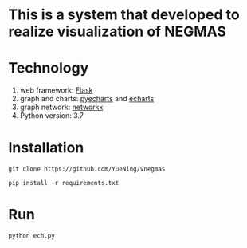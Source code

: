 # This is a system that developed to realize visualization of NEGMAS

# Technology

1. web framework: [Flask](https://github.com/pallets/flask)
2. graph and charts: [pyecharts](https://github.com/pyecharts/pyecharts) and [echarts](https://ecomfe.github.io/echarts-doc/public/en/index.html)
3. graph network: [networkx](https://github.com/networkx/networkx)
4. Python version: 3.7

# Installation

`git clone https://github.com/YueNing/vnegmas`

`pip install -r requirements.txt`

# Run

`python ech.py`